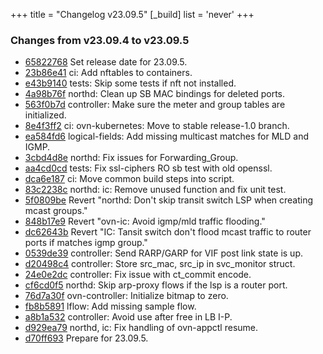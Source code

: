 +++
title = "Changelog v23.09.5"
[_build]
  list = 'never'
+++

### Changes from v23.09.4 to v23.09.5

- [65822768](https://github.com/ovn-org/ovn/commit/6582276862c7c1b7bbf879f0af0ce350a9253a78) Set release date for 23.09.5.
- [23b86e41](https://github.com/ovn-org/ovn/commit/23b86e41ab8c91b10b9e187a1ebfef8f41ec0fe5) ci: Add nftables to containers.
- [e43b9140](https://github.com/ovn-org/ovn/commit/e43b9140e5f8f02cf86e06d69ed9c0df5d01989a) tests: Skip some tests if nft not installed.
- [4a98b76f](https://github.com/ovn-org/ovn/commit/4a98b76fe4dec6029002b7c67c91a8120583006d) northd: Clean up SB MAC bindings for deleted ports.
- [563f0b7d](https://github.com/ovn-org/ovn/commit/563f0b7d2a70f903f43679b18b025e10572c3332) controller: Make sure the meter and group tables are initialized.
- [8e4f3ff2](https://github.com/ovn-org/ovn/commit/8e4f3ff204db3a577306f0455e2de99662d284b0) ci: ovn-kubernetes: Move to stable release-1.0 branch.
- [ea584fd6](https://github.com/ovn-org/ovn/commit/ea584fd60936997cd15f2d9d3340d62c1f3b5ace) logical-fields: Add missing multicast matches for MLD and IGMP.
- [3cbd4d8e](https://github.com/ovn-org/ovn/commit/3cbd4d8e1f3c699bc378e0cab6ae980cef8725cf) northd: Fix issues for Forwarding_Group.
- [aa4cd0cd](https://github.com/ovn-org/ovn/commit/aa4cd0cdd0df5d4dd202bf089f7ff6db58732a9d) tests: Fix ssl-ciphers RO sb test with old openssl.
- [dca6e187](https://github.com/ovn-org/ovn/commit/dca6e187d6e63c6f37111aeddb05517886481751) ci: Move common build steps into script.
- [83c2238c](https://github.com/ovn-org/ovn/commit/83c2238cbf41f6600fe024ce1df58c9800299bd6) northd: ic: Remove unused function and fix unit test.
- [5f0809be](https://github.com/ovn-org/ovn/commit/5f0809be565713d3634a6c663e122c0bfb5dff92) Revert "northd: Don't skip transit switch LSP when creating mcast groups."
- [848b17e9](https://github.com/ovn-org/ovn/commit/848b17e907a6d8d333c8d995994d524951ad0efd) Revert "ovn-ic: Avoid igmp/mld traffic flooding."
- [dc62643b](https://github.com/ovn-org/ovn/commit/dc62643b9cb2eaa3e91bd8df4588d0b8e2aad16c) Revert "IC: Tansit switch don't flood mcast traffic to router ports if matches igmp group."
- [0539de39](https://github.com/ovn-org/ovn/commit/0539de39078ee018fe5a6962d6f2950cec0860fb) controller: Send RARP/GARP for VIF post link state is up.
- [d20498c4](https://github.com/ovn-org/ovn/commit/d20498c4ef621934f0fb3a416c032313f29c6688) controller: Store src_mac, src_ip in svc_monitor struct.
- [24e0e2dc](https://github.com/ovn-org/ovn/commit/24e0e2dc3bcac752480c958afd0d23420be3b5d4) controller: Fix issue with ct_commit encode.
- [cf6cd0f5](https://github.com/ovn-org/ovn/commit/cf6cd0f579495906ac189b4b054eb5d5276eda20) northd: Skip arp-proxy flows if the lsp is a router port.
- [76d7a30f](https://github.com/ovn-org/ovn/commit/76d7a30f6652c9da81c81178ca5eddbf24d81323) ovn-controller: Initialize bitmap to zero.
- [fb8b5891](https://github.com/ovn-org/ovn/commit/fb8b58913f5275563d8f80ea3658d8c5dfe55d03) lflow: Add missing sample flow.
- [a8b1a532](https://github.com/ovn-org/ovn/commit/a8b1a53244ef885f840be848ae99bf4e406a96ff) controller: Avoid use after free in LB I-P.
- [d929ea79](https://github.com/ovn-org/ovn/commit/d929ea791822c502989a688a1687fbbc6950d92f) northd, ic: Fix handling of ovn-appctl resume.
- [d70ff693](https://github.com/ovn-org/ovn/commit/d70ff69318f4ef4553ee1da32345d5243525b698) Prepare for 23.09.5.